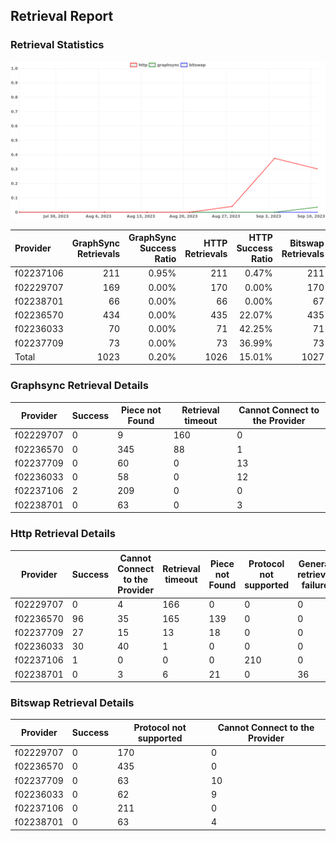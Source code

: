 ## Retrieval Report
### Retrieval Statistics
<img src="https://raw.githubusercontent.com/data-preservation-programs/filplus-checker-assets/main/filecoin-project/filecoin-plus-large-datasets/issues/1995/1694511317507.png"/>

| Provider  | GraphSync Retrievals | GraphSync Success Ratio | HTTP Retrievals | HTTP Success Ratio | Bitswap Retrievals | Bitswap Success Ratio |
| :-------- | -------------------: | ----------------------: | --------------: | -----------------: | -----------------: | --------------------: |
| f02237106 |                  211 |                   0.95% |             211 |              0.47% |                211 |                 0.00% |
| f02229707 |                  169 |                   0.00% |             170 |              0.00% |                170 |                 0.00% |
| f02238701 |                   66 |                   0.00% |              66 |              0.00% |                 67 |                 0.00% |
| f02236570 |                  434 |                   0.00% |             435 |             22.07% |                435 |                 0.00% |
| f02236033 |                   70 |                   0.00% |              71 |             42.25% |                 71 |                 0.00% |
| f02237709 |                   73 |                   0.00% |              73 |             36.99% |                 73 |                 0.00% |
| Total     |                 1023 |                   0.20% |            1026 |             15.01% |               1027 |                 0.00% |

### Graphsync Retrieval Details
| Provider  | Success | Piece not Found | Retrieval timeout | Cannot Connect to the Provider |
| --------- | ------- | --------------- | ----------------- | ------------------------------ |
| f02229707 | 0       | 9               | 160               | 0                              |
| f02236570 | 0       | 345             | 88                | 1                              |
| f02237709 | 0       | 60              | 0                 | 13                             |
| f02236033 | 0       | 58              | 0                 | 12                             |
| f02237106 | 2       | 209             | 0                 | 0                              |
| f02238701 | 0       | 63              | 0                 | 3                              |

### Http Retrieval Details
| Provider  | Success | Cannot Connect to the Provider | Retrieval timeout | Piece not Found | Protocol not supported | General retrieval failure |
| --------- | ------- | ------------------------------ | ----------------- | --------------- | ---------------------- | ------------------------- |
| f02229707 | 0       | 4                              | 166               | 0               | 0                      | 0                         |
| f02236570 | 96      | 35                             | 165               | 139             | 0                      | 0                         |
| f02237709 | 27      | 15                             | 13                | 18              | 0                      | 0                         |
| f02236033 | 30      | 40                             | 1                 | 0               | 0                      | 0                         |
| f02237106 | 1       | 0                              | 0                 | 0               | 210                    | 0                         |
| f02238701 | 0       | 3                              | 6                 | 21              | 0                      | 36                        |

### Bitswap Retrieval Details
| Provider  | Success | Protocol not supported | Cannot Connect to the Provider |
| --------- | ------- | ---------------------- | ------------------------------ |
| f02229707 | 0       | 170                    | 0                              |
| f02236570 | 0       | 435                    | 0                              |
| f02237709 | 0       | 63                     | 10                             |
| f02236033 | 0       | 62                     | 9                              |
| f02237106 | 0       | 211                    | 0                              |
| f02238701 | 0       | 63                     | 4                              |
